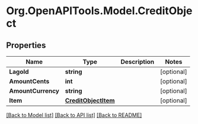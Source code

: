 
# Org.OpenAPITools.Model.CreditObject

## Properties

Name | Type | Description | Notes
------------ | ------------- | ------------- | -------------
**LagoId** | **string** |  | [optional] 
**AmountCents** | **int** |  | [optional] 
**AmountCurrency** | **string** |  | [optional] 
**Item** | [**CreditObjectItem**](CreditObjectItem.md) |  | [optional] 

[[Back to Model list]](../README.md#documentation-for-models)
[[Back to API list]](../README.md#documentation-for-api-endpoints)
[[Back to README]](../README.md)

